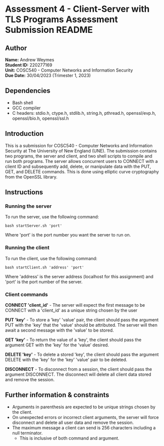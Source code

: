 # Assessment 4 - Client-Server with TLS Programs Assessment Submission README

## Author
**Name:**       Andrew Weymes\
**Student ID:** 220277169\
**Unit:**       COSC540 - Computer Networks and Information Security\
**Due Date:**   30/04/2023 (Trimester 1, 2023)

## Dependencies
- Bash shell
- GCC compiler
- C headers: stdio.h, ctype.h, stdlib.h, string.h, pthread.h, openssl/evp.h, openssl/bio.h, openssl/ssl.h

## Introduction
This is a submission for COSC540 - Computer Networks and Information Security at The University of New England (UNE). The submission contains two programs, the server and client, and two shell scripts to compile and run both programs. The server allows concurrent users to CONNECT with a client ID and subsequently add, delete, or manipulate data with the PUT, GET, and DELETE commands. This is done using elliptic curve cryptography from the OpenSSL library.

## Instructions
### Running the server
To run the server, use the following command:
```
bash startServer.sh 'port'
```
Where 'port' is the port number you want the server to run on.

### Running the client
To run the client, use the following command:
```
bash startClient.sh 'address' 'port'
```
Where 'address' is the server address (localhost for this assignment) and 'port' is the port number of the server.

### Client commands
**CONNECT 'client_id'** - The server will expect the first message to be CONNECT with a 'client_id' as a unique string chosen by the user

**PUT 'key'** - To store a 'key' 'value' pair, the client should pass the argument PUT with the 'key' that the 'value' should be attributed. The server will then await a second message with the 'value' to be stored.

**GET 'key'** - To return the value of a 'key', the client should pass the argument GET with the 'key' for the 'value' desired.

**DELETE 'key'** - To delete a stored 'key', the client should pass the argument DELETE with the 'key' for the 'key' 'value' pair to be deleted.

**DISCONNECT** - To disconnect from a session, the client should pass the argument DISCONNECT. The disconnect will delete all client data stored and remove the session.

## Further information & constraints
- Arguments in parenthesis are expected to be unique strings chosen by the client.
- On unexpected errors or incorrect client arguments, the server will force disconnect and delete all user data and remove the session.
- The maximum message a client can send is 256 characters including a null terminator.
    - This is inclusive of both command and argument.
